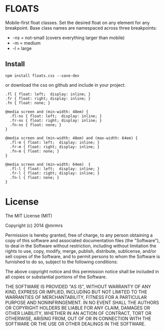 # FLOATS

  Mobile-first float classes.
  Set the desired float on any element for any breakpoint.
  Base class names are namespaced across three breakpoints:

*  -ns = not-small (covers everything larger than mobile)
*  -m  = medium
*  -l  = large

## Install
```
npm install floats.css --save-dev
```
or download the css on github and include in your project.

```
.fl { float: left;  display: inline; }
.fr { float: right; display: inline; }
.fn { float: none; }

@media screen and (min-width: 48em) {
  .fl-ns { float: left;  display: inline; }
  .fr-ns { float: right; display: inline; }
  .fn-ns { float: none; }
}

@media screen and (min-width: 48em) and (max-width: 64em) {
  .fl-m { float: left;  display: inline; }
  .fr-m { float: right; display: inline; }
  .fn-m { float: none; }
}

@media screen and (min-width: 64em)  {
  .fl-l { float: left;  display: inline; }
  .fr-l { float: right; display: inline; }
  .fn-l { float: none; }
}
```
# License

The MIT License (MIT)

Copyright (c) 2014 @mrmrs

Permission is hereby granted, free of charge, to any person obtaining a copy
of this software and associated documentation files (the "Software"), to deal
in the Software without restriction, including without limitation the rights
to use, copy, modify, merge, publish, distribute, sublicense, and/or sell
copies of the Software, and to permit persons to whom the Software is
furnished to do so, subject to the following conditions:

The above copyright notice and this permission notice shall be included in
all copies or substantial portions of the Software.

THE SOFTWARE IS PROVIDED "AS IS", WITHOUT WARRANTY OF ANY KIND, EXPRESS OR
IMPLIED, INCLUDING BUT NOT LIMITED TO THE WARRANTIES OF MERCHANTABILITY,
FITNESS FOR A PARTICULAR PURPOSE AND NONINFRINGEMENT. IN NO EVENT SHALL THE
AUTHORS OR COPYRIGHT HOLDERS BE LIABLE FOR ANY CLAIM, DAMAGES OR OTHER
LIABILITY, WHETHER IN AN ACTION OF CONTRACT, TORT OR OTHERWISE, ARISING FROM,
OUT OF OR IN CONNECTION WITH THE SOFTWARE OR THE USE OR OTHER DEALINGS IN
THE SOFTWARE.

